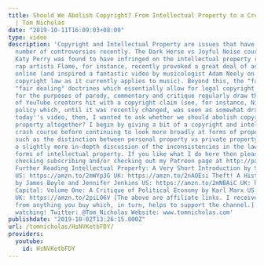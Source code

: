 ```yaml
---
title: Should We Abolish Copyright? From Intellectual Property to a Creative Commons
  | Tom Nicholas
date: "2019-10-11T16:09:03+08:00"
type: video
description: 'Copyright and Intellectual Property are issues that have prompted a
  number of controversies recently. The Dark Horse vs Joyful Noise court case in which
  Katy Perry was found to have infringed on the intellectual property rights of Christian
  rap artists Flame, for instance, recently provoked a great deal of astonishment
  online (and inspired a fantastic video by musicologist Adam Neely on the flaw in
  copyright law as it currently applies to music). Beyond this, the "fair use" or
  "fair dealing" doctrines which essentially allow for legal copyright infringement
  for the purposes of parody, commentary and critique regularly draw the frustrations
  of YouTube creators hit with a copyright claim (see, for instance, Nintendo''s copyright
  policy which, until it was recently changed, was seen as somewhat draconian). In
  today''s video, then, I wanted to ask whether we should abolish copyright and intellectual
  property altogether? I begin by giving a bit of a copyright and intellectual property
  crash course before continuing to look more broadly at forms of property ownership
  such as the distinction between personal property vs private property, all to inform
  a slightly more in-depth discussion of the inconsistencies in the law surrounding
  forms of intellectual property. If you like what I do here then please do consider
  checking subscribing and/or checking out my Patreon page at http://patreon.com/tomnicholas
  Further Reading Intellectual Property: A Very Short Introduction by Siva Vaidhyanathan
  US: https://amzn.to/2mWYp3G UK: https://amzn.to/2nAOEsi Theft! A History of Music
  by James Boyle and Jennifer Jenkins US: https://amzn.to/2mNBAiC UK: https://amzn.to/2nJsWSQ
  Capital: Volume One: A Critique of Political Economy by Karl Marx US: https://amzn.to/2phGlSB
  UK: https://amzn.to/2piL06V [The above are affiliate links. I receive a small kickback
  from anything you buy which, in turn, helps to support the channel.] Thanks for
  watching! Twitter: @Tom_Nicholas Website: www.tomnicholas.com'
publishdate: "2019-10-02T13:26:15.000Z"
url: /tomnicholas/HsNVKetbFDY/
providers:
  youtube:
    id: HsNVKetbFDY
---
```

